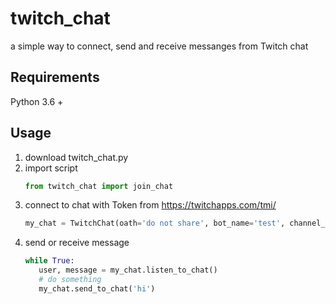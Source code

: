 # twitch_chat
a simple way to connect, send and receive messanges from Twitch chat

## Requirements
Python 3.6 +

## Usage
1. download twitch_chat.py
1. import script
    ```python
    from twitch_chat import join_chat
    ```
1. connect to chat with Token from https://twitchapps.com/tmi/
    ```python
    my_chat = TwitchChat(oath='do not share', bot_name='test', channel_name='0815_truppe')
    ```
1. send or receive message
    ```python
   while True: 
       user, message = my_chat.listen_to_chat()   
       # do something
       my_chat.send_to_chat('hi')  
   ```

